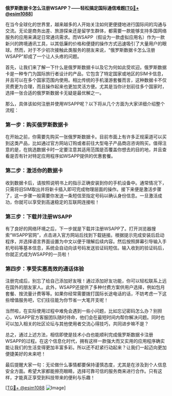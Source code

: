 **俄罗斯数据卡怎么注册WSAPP？——轻松搞定国际通信难题[[TG💪+ @esim1088](https://t.me/s/esim1088)]**

在当今全球化的世界里，越来越多的人开始关注如何更便捷地进行国际间的沟通与交流。无论是商务出差、旅游探亲还是留学生群体，都需要一款能够支持多国网络服务的应用来满足日常通讯需求。而WSAPP（假设为一款虚拟应用名）作为一款新兴的跨境通讯工具，以其低廉的价格和便捷的操作方式迅速吸引了大量用户的眼球。然而，对于不少初次接触此类服务的朋友来说，“俄罗斯数据卡怎么注册WSAPP”却成了一个让人头疼的问题。

首先，让我们来了解一下什么是俄罗斯数据卡以及它为何如此受欢迎。俄罗斯数据卡是一种专门为国际旅行者设计的产品，它包含了特定国家或地区的SIM卡信息，并且可以在多个国家范围内使用。相比传统的手机漫游套餐而言，这种数据卡不仅资费更为合理，而且操作起来也更加灵活方便。尤其是当你计划前往多个国家时，选择一张合适的俄罗斯数据卡无疑是最优解之一。

那么，具体该如何注册并使用WSAPP呢？以下将从几个方面为大家详细介绍整个流程：

### 第一步：购买俄罗斯数据卡
在开始之前，你需要先购买一张俄罗斯数据卡。目前市面上有许多正规渠道可以买到这类产品，比如通过官方网站订购或者前往大型电子产品商店咨询购买。值得注意的是，在挑选数据卡时一定要注意其适用范围是否覆盖你想去的目的地，并且查看是否有针对特定应用程序如WSAPP提供的优惠套餐。

### 第二步：激活你的数据卡
收到数据卡后，请按照说明书上的指示正确安装到你的手机设备中。通常情况下，只需将旧SIM取出并将新卡插入即可完成物理层面的操作。接下来便是激活步骤了，这一步骤一般需要你发送一条短信至指定号码以确认身份信息。一旦激活成功，你就可以享受到高速稳定的互联网连接啦！

### 第三步：下载并注册WSAPP
有了良好的网络环境之后，下一步就是下载并注册WSAPP了。打开浏览器搜索“WSAPP官网”，点击进入官方网站后找到下载链接。根据提示完成安装后启动程序，并选择语言界面设置为中文以便于理解后续内容。然后按照屏幕引导输入手机号码等基本信息，系统会自动向该号码发送验证码短信。输入收到的验证码后，你就正式成为WSAPP的一员啦！

### 第四步：享受实惠高效的通话体验
注册完成后，别忘了给自己添加好友哦！通过添加好友功能，你可以轻松联系上远在国外的朋友家人。此外，WSAPP还提供了多种付费方案供用户选择，例如包月套餐、按流量计费等等。如果你经常需要拨打国际长途电话的话，不妨考虑一下这些增值服务吧，它们往往能为你节省一大笔开支呢！

当然啦，在实际使用过程中难免会遇到一些小问题，比如忘记密码怎么办？别担心，WSAPP官方客服团队随时待命，他们会在最短时间内帮你解决问题。同时也可以加入相关的社区论坛与其他使用者交流心得技巧，共同进步嘛不是？

总之，通过上述方法，相信即使是技术小白也能顺利完成俄罗斯数据卡注册WSAPP的过程。在这个信息化时代，拥有这样一款强大而又实用的应用程序确实能让我们的生活变得更加丰富多彩。所以还不赶紧行动起来？让我们一起迈向更加便捷美好的未来吧！

最后提醒大家一句：无论做什么事情都要保持谨慎态度，尤其是在涉及到个人信息安全方面。希望大家都能擦亮眼睛，选择可靠可信的服务商来进行合作。只有这样，才能真正享受到科技带来的便利与乐趣！

[[TG💪+ @esim1088](https://t.me/s/esim1088) ![Image](https://i.postimg.cc/4NQfJmqS/Snipaste-2025-05-13-00-14-12.png)]